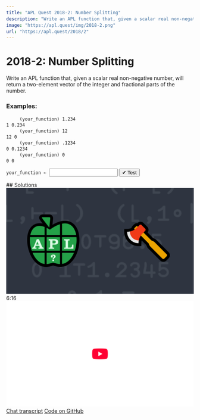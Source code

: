 ```yaml
---
title: "APL Quest 2018-2: Number Splitting"
description: "Write an APL function that, given a scalar real non-negative number, will return a two-element vector of the integer and fractional parts   of the number."
image: "https://apl.quest/img/2018-2.png"
url: "https://apl.quest/2018/2"
---
```


# <span class=s>2018-</span>2: Number Splitting

Write an APL function that, given a scalar real non-negative number, will return a two-element vector of the integer and fractional parts   of the number.

### Examples:

```APL
     (your_function) 1.234
1 0.234
     (your_function) 12
12 0
     (your_function) .1234
0 0.1234
     (your_function) 0
0 0
```
<div class="pdiv">
  <code onclick="p_Input.focus()">your_function ← </code><input id="p_Input" autocomplete="off" spellcheck="false" oninput="this.parentElement.querySelector`button`.disabled=false;localStorage.setItem(window.location.pathname,this.value)" onkeypress="subm(event)">
  <button onclick="alert$.next`Testing…`;submitSolution`p`" class="md-button md-button--primary">&#x2714; Test</button>
</div>
<p id="p_Output"></p>
## Solutions
<div onclick="play(this)" title="Video on YouTube" class="yt">
<img class="md-header--shadow" alt="Video Thumbnail" src="../../img/2018-2.png">
<time>6:16</time>
<img alt="YouTube" src="../../img/yt-big.png">
</div>
<a href="https://chat.stackexchange.com/transcript/message/62858667#62858667" target="_blank" class="md-button md-button--primary">Chat transcript</a>
<a href="https://github.com/abrudz/apl_quest/tree/main/2018/2.apl" target="_blank" class="md-button md-button--primary right">Code on GitHub</a>

<script>
    testCases={"a":["1.234","3.1415",".1234","(?10000)÷100"],"b":["12.0","0.0","?100"],"f":"{(⌊⍵),⍵-⌊⍵}"}
    p_Input.value=localStorage.getItem(window.location.pathname)
    play=e=>e.outerHTML=`<iframe class="md-header--shadow" src="https://www.youtube.com/embed/Q4U3y-bhxGA?list=PLYKQVqyrAEj9wDIUyLDGtDAFTKY38BUMN&autoplay=1" title="<span class=s>2018-</span>2: Number Splitting (APL Quest 2018-2)" frameborder="0" allow="accelerometer; autoplay; clipboard-write; encrypted-media; gyroscope; picture-in-picture; web-share" referrerpolicy="strict-origin-when-cross-origin" allowfullscreen></iframe>`
</script>
